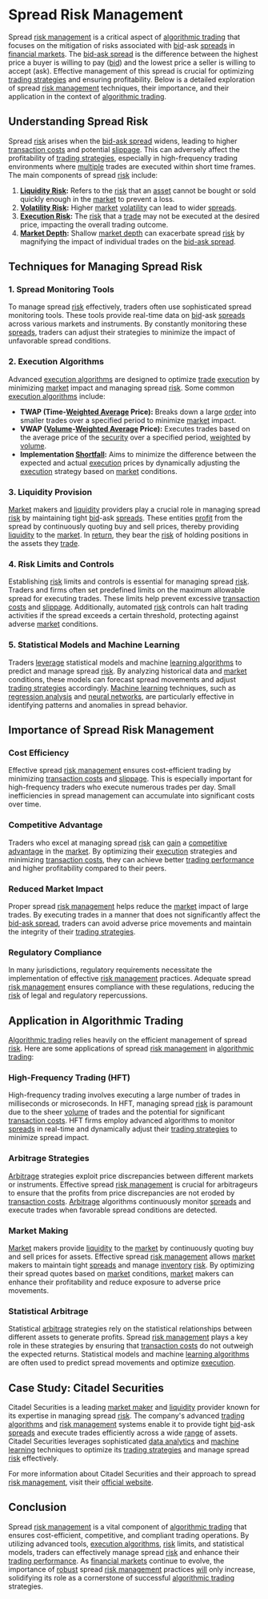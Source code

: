 # Spread Risk Management

Spread [risk management](../r/risk_management.md) is a critical aspect of [algorithmic trading](../a/algorithmic_trading.md) that focuses on the mitigation of risks associated with [bid](../b/bid.md)-ask [spreads](../s/spreads.md) in [financial markets](../f/financial_market.md). The [bid-ask spread](../b/bid-ask_spread.md) is the difference between the highest price a buyer is willing to pay ([bid](../b/bid.md)) and the lowest price a seller is willing to accept (ask). Effective management of this spread is crucial for optimizing [trading strategies](../t/trading_strategies.md) and ensuring profitability. Below is a detailed exploration of spread [risk management](../r/risk_management.md) techniques, their importance, and their application in the context of [algorithmic trading](../a/algorithmic_trading.md).

## Understanding Spread Risk

Spread [risk](../r/risk.md) arises when the [bid-ask spread](../b/bid-ask_spread.md) widens, leading to higher [transaction costs](../t/transaction_costs.md) and potential [slippage](../s/slippage.md). This can adversely affect the profitability of [trading strategies](../t/trading_strategies.md), especially in high-frequency trading environments where [multiple](../m/multiple.md) trades are executed within short time frames. The main components of spread [risk](../r/risk.md) include:

1. **[Liquidity Risk](../l/liquidity_risk.md):** Refers to the [risk](../r/risk.md) that an [asset](../a/asset.md) cannot be bought or sold quickly enough in the [market](../m/market.md) to prevent a loss.
2. **[Volatility Risk](../v/volatility_risk.md):** Higher [market](../m/market.md) [volatility](../v/volatility.md) can lead to wider [spreads](../s/spreads.md).
3. **[Execution Risk](../e/execution_risk.md):** The [risk](../r/risk.md) that a [trade](../t/trade.md) may not be executed at the desired price, impacting the overall trading outcome.
4. **[Market Depth](../m/market_depth.md):** Shallow [market depth](../m/market_depth.md) can exacerbate spread [risk](../r/risk.md) by magnifying the impact of individual trades on the [bid-ask spread](../b/bid-ask_spread.md).

## Techniques for Managing Spread Risk

### 1. Spread Monitoring Tools

To manage spread [risk](../r/risk.md) effectively, traders often use sophisticated spread monitoring tools. These tools provide real-time data on [bid](../b/bid.md)-ask [spreads](../s/spreads.md) across various markets and instruments. By constantly monitoring these [spreads](../s/spreads.md), traders can adjust their strategies to minimize the impact of unfavorable spread conditions.

### 2. Execution Algorithms

Advanced [execution algorithms](../e/execution_algorithms.md) are designed to optimize [trade](../t/trade.md) [execution](../e/execution.md) by minimizing [market](../m/market.md) impact and managing spread [risk](../r/risk.md). Some common [execution algorithms](../e/execution_algorithms.md) include:
- **TWAP (Time-[Weighted Average](../w/weighted_average.md) Price):** Breaks down a large [order](../o/order.md) into smaller trades over a specified period to minimize [market](../m/market.md) impact.
- **VWAP ([Volume](../v/volume.md)-[Weighted Average](../w/weighted_average.md) Price):** Executes trades based on the average price of the [security](../s/security.md) over a specified period, [weighted](../w/weighted.md) by [volume](../v/volume.md).
- **Implementation [Shortfall](../s/shortfall.md):** Aims to minimize the difference between the expected and actual [execution](../e/execution.md) prices by dynamically adjusting the [execution](../e/execution.md) strategy based on [market](../m/market.md) conditions.

### 3. Liquidity Provision

[Market](../m/market.md) makers and [liquidity](../l/liquidity.md) providers play a crucial role in managing spread [risk](../r/risk.md) by maintaining tight [bid](../b/bid.md)-ask [spreads](../s/spreads.md). These entities [profit](../p/profit.md) from the spread by continuously quoting buy and sell prices, thereby providing [liquidity](../l/liquidity.md) to the [market](../m/market.md). In [return](../r/return.md), they bear the [risk](../r/risk.md) of holding positions in the assets they [trade](../t/trade.md).

### 4. Risk Limits and Controls

Establishing [risk](../r/risk.md) limits and controls is essential for managing spread [risk](../r/risk.md). Traders and firms often set predefined limits on the maximum allowable spread for executing trades. These limits help prevent excessive [transaction costs](../t/transaction_costs.md) and [slippage](../s/slippage.md). Additionally, automated [risk](../r/risk.md) controls can halt trading activities if the spread exceeds a certain threshold, protecting against adverse [market](../m/market.md) conditions.

### 5. Statistical Models and Machine Learning

Traders [leverage](../l/leverage.md) statistical models and machine [learning algorithms](../l/learning_algorithms_in_trading.md) to predict and manage spread [risk](../r/risk.md). By analyzing historical data and [market](../m/market.md) conditions, these models can forecast spread movements and adjust [trading strategies](../t/trading_strategies.md) accordingly. [Machine learning](../m/machine_learning.md) techniques, such as [regression analysis](../r/regression_analysis.md) and [neural networks](../n/neural_networks_in_trading.md), are particularly effective in identifying patterns and anomalies in spread behavior.

## Importance of Spread Risk Management

### Cost Efficiency

Effective spread [risk management](../r/risk_management.md) ensures cost-efficient trading by minimizing [transaction costs](../t/transaction_costs.md) and [slippage](../s/slippage.md). This is especially important for high-frequency traders who execute numerous trades per day. Small inefficiencies in spread management can accumulate into significant costs over time.

### Competitive Advantage

Traders who excel at managing spread [risk](../r/risk.md) can [gain](../g/gain.md) a [competitive advantage](../c/competitive_advantage.md) in the [market](../m/market.md). By optimizing their [execution](../e/execution.md) strategies and minimizing [transaction costs](../t/transaction_costs.md), they can achieve better [trading performance](../t/trading_performance.md) and higher profitability compared to their peers.

### Reduced Market Impact

Proper spread [risk management](../r/risk_management.md) helps reduce the [market](../m/market.md) impact of large trades. By executing trades in a manner that does not significantly affect the [bid-ask spread](../b/bid-ask_spread.md), traders can avoid adverse price movements and maintain the integrity of their [trading strategies](../t/trading_strategies.md).

### Regulatory Compliance

In many jurisdictions, regulatory requirements necessitate the implementation of effective [risk management](../r/risk_management.md) practices. Adequate spread [risk management](../r/risk_management.md) ensures compliance with these regulations, reducing the [risk](../r/risk.md) of legal and regulatory repercussions.

## Application in Algorithmic Trading

[Algorithmic trading](../a/algorithmic_trading.md) relies heavily on the efficient management of spread [risk](../r/risk.md). Here are some applications of spread [risk management](../r/risk_management.md) in [algorithmic trading](../a/algorithmic_trading.md):

### High-Frequency Trading (HFT)

High-frequency trading involves executing a large number of trades in milliseconds or microseconds. In HFT, managing spread [risk](../r/risk.md) is paramount due to the sheer [volume](../v/volume.md) of trades and the potential for significant [transaction costs](../t/transaction_costs.md). HFT firms employ advanced algorithms to monitor [spreads](../s/spreads.md) in real-time and dynamically adjust their [trading strategies](../t/trading_strategies.md) to minimize spread impact.

### Arbitrage Strategies

[Arbitrage](../a/arbitrage.md) strategies exploit price discrepancies between different markets or instruments. Effective spread [risk management](../r/risk_management.md) is crucial for arbitrageurs to ensure that the profits from price discrepancies are not eroded by [transaction costs](../t/transaction_costs.md). [Arbitrage](../a/arbitrage.md) algorithms continuously monitor [spreads](../s/spreads.md) and execute trades when favorable spread conditions are detected.

### Market Making

[Market](../m/market.md) makers provide [liquidity](../l/liquidity.md) to the [market](../m/market.md) by continuously quoting buy and sell prices for assets. Effective spread [risk management](../r/risk_management.md) allows [market](../m/market.md) makers to maintain tight [spreads](../s/spreads.md) and manage [inventory](../i/inventory.md) [risk](../r/risk.md). By optimizing their spread quotes based on [market](../m/market.md) conditions, [market](../m/market.md) makers can enhance their profitability and reduce exposure to adverse price movements.

### Statistical Arbitrage

Statistical [arbitrage](../a/arbitrage.md) strategies rely on the statistical relationships between different assets to generate profits. Spread [risk management](../r/risk_management.md) plays a key role in these strategies by ensuring that [transaction costs](../t/transaction_costs.md) do not outweigh the expected returns. Statistical models and machine [learning algorithms](../l/learning_algorithms_in_trading.md) are often used to predict spread movements and optimize [execution](../e/execution.md).

## Case Study: Citadel Securities

Citadel Securities is a leading [market maker](../m/market_maker.md) and [liquidity](../l/liquidity.md) provider known for its expertise in managing spread [risk](../r/risk.md). The company's advanced [trading algorithms](../t/trading_algorithms.md) and [risk management](../r/risk_management.md) systems enable it to provide tight [bid](../b/bid.md)-ask [spreads](../s/spreads.md) and execute trades efficiently across a wide [range](../r/range.md) of assets. Citadel Securities leverages sophisticated [data analytics](../d/data_analytics.md) and [machine learning](../m/machine_learning.md) techniques to optimize its [trading strategies](../t/trading_strategies.md) and manage spread [risk](../r/risk.md) effectively.

For more information about Citadel Securities and their approach to spread [risk management](../r/risk_management.md), visit their [official website](https://www.citadelsecurities.com/).

## Conclusion

Spread [risk management](../r/risk_management.md) is a vital component of [algorithmic trading](../a/algorithmic_trading.md) that ensures cost-efficient, competitive, and compliant trading operations. By utilizing advanced tools, [execution algorithms](../e/execution_algorithms.md), [risk](../r/risk.md) limits, and statistical models, traders can effectively manage spread [risk](../r/risk.md) and enhance their [trading performance](../t/trading_performance.md). As [financial markets](../f/financial_market.md) continue to evolve, the importance of [robust](../r/robust.md) spread [risk management](../r/risk_management.md) practices [will](../w/will.md) only increase, solidifying its role as a cornerstone of successful [algorithmic trading](../a/algorithmic_trading.md) strategies.
